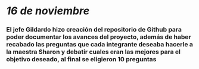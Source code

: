 # *16 de noviembre*

### El jefe Gildardo hizo creación del repositorio de Github para poder documentar los avances del proyecto, además de haber recabado las preguntas que cada integrante deseaba hacerle a la maestra Sharon y debatir cuales eran las mejores para el objetivo deseado, al final se eligieron 10 preguntas
